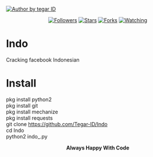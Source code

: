 <p align="left">

<a href="#"><img title="Author by tegar ID" src="https://img.shields.io/badge/AUTHOR%20BY-TEGAR%20ID-green?colorA=%23ff0000&colorB=%23017e40&style=for-the-badge"></a> 
<p align="center"> 
<a href="https://github.com/Tegar-ID/followers">
<img title="Followers" src="https://img.shields.io/github/followers/Tegar-ID?color=blue&style=flat-square"></a>
<a href="https://github.com/Tegar-ID/Phish/stargazers/">
<img title="Stars" src="https://img.shields.io/github/stars/Tegar-ID/Phish?color=red&style=flat-square"></a>
<a href="https://github.com/Tegar-ID/Phish/network/members">
<img title="Forks" src="https://img.shields.io/github/forks/Tegar-ID/Phish?color=red&style=flat-square"></a>
<a href="https://github.com/Tegar-ID/Phish/watchers"><img title="Watching" src="https://img.shields.io/github/watchers/Tegar-ID/Phish?label=Watchers&color=blue&style=flat-square"></a>
</p> 

# Indo
Cracking facebook Indonesian 
# Install
pkg install python2<br>
pkg install git<br>
pkg install mechanize<br>
pkg install requests<br>
git clone https://github.com/Tegar-ID/Indo<br>
cd Indo<br>
python2 indo_.py<br>
<center>
<b>Always Happy With Code</b>
</center>

